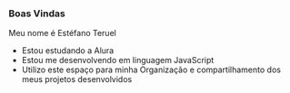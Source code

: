 ### Boas Vindas
 Meu nome é Estéfano Teruel

- Estou estudando a Alura
- Estou me desenvolvendo em linguagem JavaScript
- Utilizo este espaço para minha Organização e compartilhamento dos meus projetos desenvolvidos 
